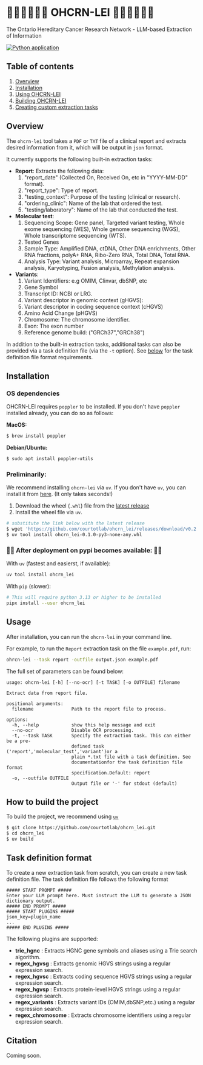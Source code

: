 # 🌺🌺🌺🌺🌺🌺 OHCRN-LEI 🌺🌺🌺🌺🌺🌺 
The Ontario Hereditary Cancer Research Network - LLM-based Extraction of Information

[![Python application](https://github.com/courtotlab/ohcrn_lei/actions/workflows/python-app.yml/badge.svg)](https://github.com/courtotlab/ohcrn_lei/actions/workflows/python-app.yml)

## Table of contents
 1. [Overview](#overview)
 2. [Installation](#installation)
 3. [Using OHCRN-LEI](#usage)
 4. [Building OHCRN-LEI](#how-to-build-the-project)
 5. [Creating custom extraction tasks](#task-definition-format)

## Overview

The `ohcrn-lei` tool takes a `PDF` or `TXT` file of a clinical report and extracts desired information from it, which will be output in `json` format. 

It currently supports the following built-in extraction tasks:
  * **Report**: Extracts the following data:
    1. "report_date" (Collected On, Received On, etc in "YYYY-MM-DD" format).
    2. "report_type": Type of report.
    3. "testing_context": Purpose of the testing (clinical or research).
    4. "ordering_clinic": Name of the lab that ordered the test. 
    5. "testing/laboratory": Name of the lab that conducted the test.
  * **Molecular test**: 
    1. Sequencing Scope: Gene panel, Targeted variant testing, Whole exome sequencing (WES), Whole genome sequencing (WGS), Whole transcriptome sequencing (WTS).
    2. Tested Genes
    3. Sample Type: Amplified DNA, ctDNA, Other DNA enrichments, Other RNA fractions, polyA+ RNA, Ribo-Zero RNA, Total DNA, Total RNA.
    4. Analysis Type: Variant analysis, Microarray, Repeat expansion analysis, Karyotyping, Fusion analysis, Methylation analysis.
  * **Variants**:
    1. Variant Identifiers: e.g OMIM, Clinvar, dbSNP, etc
    2. Gene Symbol
    3. Transcript ID: NCBI or LRG.
    4. Variant descriptor in genomic context (gHGVS):
    5. Variant descriptor in coding sequence context (cHGVS)
    6. Amino Acid Change (pHGVS)
    7. Chromosome: The chromosome identifier.
    8. Exon: The exon number
    9. Reference genome build: ("GRCh37","GRCh38")

In addition to the built-in extraction tasks, additional tasks can also be provided via a task definition file (via the `-t` option). See [below](#task-definition-format) for the task definition file format requirements.

## Installation
### OS dependencies ###
OHCRN-LEI requires `poppler` to be installed. If you don't have `poppler` installed already, you can do so as follows:

**MacOS:**
```bash
$ brew install poppler
```
**Debian/Ubuntu:**
```bash
$ sudo apt install poppler-utils
```

### Preliminarily: ###
We recommend installing `ohcrn-lei` via `uv`. If you don't have `uv`, you can install it from [here](https://docs.astral.sh/uv/#installation). (It only takes seconds!)

  1. Download the wheel (`.whl`) file from the [latest release](https://github.com/courtotlab/ohcrn_lei/releases)
  2. Install the wheel file via `uv`.

```bash
# substitute the link below with the latest release
$ wget 'https://github.com/courtotlab/ohcrn_lei/releases/download/v0.2.0/ohcrn_lei-0.1.0-py3-none-any.whl'
$ uv tool install ohcrn_lei-0.1.0-py3-none-any.whl
```
### 🚧🚧 After deployment on pypi becomes available: 🚧🚧

With `uv` (fastest and easierst, if available):
```bash
uv tool install ohcrn_lei
```

With `pip` (slower):
```bash
# This will require python 3.13 or higher to be installed
pipx install --user ohcrn_lei
```

## Usage
After installation, you can run the `ohcrn-lei` in your command line.

For example, to run the `Report` extraction task on the file `example.pdf`, run:

```bash
ohrcn-lei --task report -outfile output.json example.pdf
```

The full set of parameters can be found below:

```text
usage: ohcrn-lei [-h] [--no-ocr] [-t TASK] [-o OUTFILE] filename

Extract data from report file.

positional arguments:
  filename              Path to the report file to process.

options:
  -h, --help            show this help message and exit
  --no-ocr              Disable OCR processing.
  -t, --task TASK       Specify the extraction task. This can either be a pre-
                        defined task ('report','molecular_test','variant')or a
                        plain *.txt file with a task definition. See
                        documentationfor the task definition file format
                        specification.Default: report
  -o, --outfile OUTFILE
                        Output file or '-' for stdout (default)
```

## How to build the project
To build the project, we recommend using [`uv`](https://docs.astral.sh/uv/#installation)
```bash
$ git clone https://github.com/courtotlab/ohcrn_lei.git
$ cd ohcrn_lei
$ uv build
```
## Task definition format

To create a new extraction task from scratch, you can create a new task definition file. The task definition file follows the following format

```text
##### START PROMPT #####
Enter your LLM prompt here. Must instruct the LLM to generate a JSON dictionary output.
##### END PROMPT #####
##### START PLUGINS #####
json_key=plugin_name
...
##### END PLUGINS #####
```

The following plugins are supported:
  * **trie_hgnc** : Extracts HGNC gene symbols and aliases using a Trie search algorithm.
  * **regex_hgvsg** : Extracts genomic HGVS strings using a regular expression search.
  * **regex_hgvsc** : Extracts coding sequence HGVS strings using a regular expression search.
  * **regex_hgvsp** : Extracts protein-level HGVS strings using a regular expression search.
  * **regex_variants** : Extracts variant IDs (OMIM,dbSNP,etc.) using a regular expression search.
  * **regex_chromosome** : Extracts chromosome identifiers using a regular expression search.

## Citation
Coming soon.